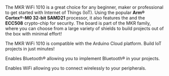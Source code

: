<FeatureDescription>

The MKR WiFi 1010 is a great choice for any beginner, maker or professional to get started with Internet of Things (IoT). Using the popular **Arm® Cortex®-M0 32-bit SAMD21** processor, it also features the and the **ECC508** crypto-chip for security. The board is part of the MKR family, where you can choose from a large variety of shields to build projects out of the box with minimal effort!

</FeatureDescription>

<FeatureList>

<Feature title="Arduino Cloud" image="wifi">
The MKR WiFi 1010 is compatible with the Arduino Cloud platform. Build IoT projects in just minutes!
<FeatureWrapper>
  <FeatureLink title="Go to Platform" url="https://app.arduino.cc/"/>
</FeatureWrapper>
</Feature>

<Feature title="Bluetooth®" image="bluetooth">

Enables Bluetooth® allowing you to implement Bluetooth® in your projects.
<FeatureWrapper>
<FeatureLink variant="primary" title="Documentation" url="/tutorials/mkr-wifi-1010/enabling-ble"/>
<FeatureLink variant="secondary" title="library" url="https://www.arduino.cc/reference/en/libraries/arduinoble/"/>
</FeatureWrapper>
</Feature>

<Feature title="WiFi" image="wifi">

Enables WiFi allowing you to connect wirelessly to your peripherals.
<FeatureWrapper>
<FeatureLink variant="primary" title="Documentation" url="/tutorials/mkr-wifi-1010/hosting-a-webserver"/>
<FeatureLink variant="secondary" title="library" url="https://www.arduino.cc/reference/en/libraries/wifinina/"/>
</FeatureWrapper>
</Feature>

</FeatureList>
